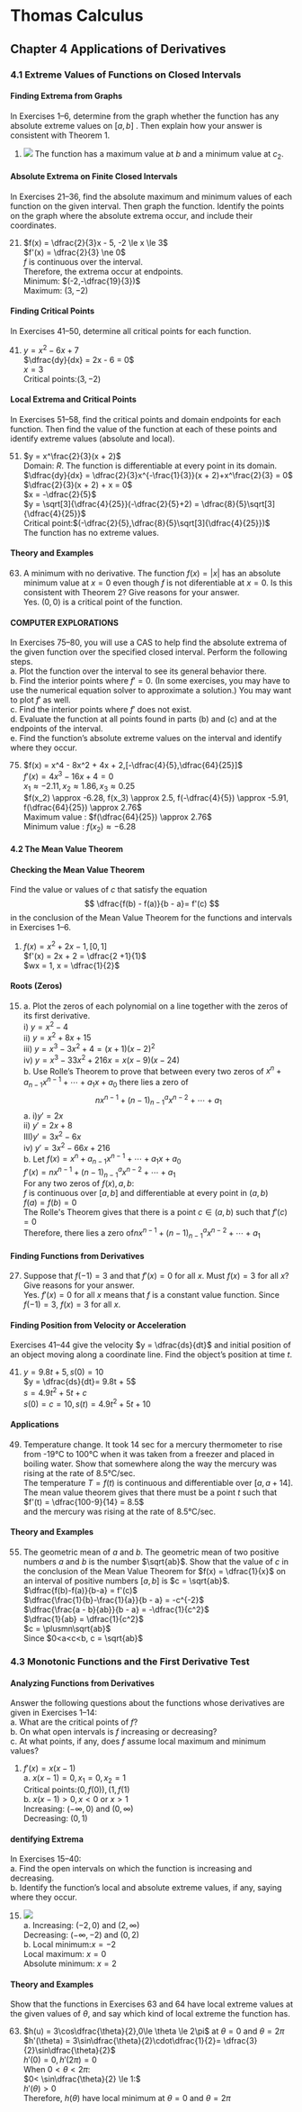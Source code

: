 # Thomas Calculus
## Chapter 4 Applications of Derivatives
### 4.1 Extreme Values of Functions on Closed Intervals
#### Finding Extrema from Graphs
In Exercises 1–6, determine from the graph whether the function has any absolute extreme values on $[a, b]$ . Then explain how your answer is consistent with Theorem 1.
1. ![](../images/Thomas%20Calculus/4-4.jpg)
   The function has a maximum value at $b$ and a minimum value at $c_2$.
#### Absolute Extrema on Finite Closed Intervals
In Exercises 21–36, find the absolute maximum and minimum values of each function on the given interval. Then graph the function. Identify the points on the graph where the absolute extrema occur, and include their coordinates.

21. $f(x) = \dfrac{2}{3}x - 5, -2 \le x \le 3$   
    $f'(x) = \dfrac{2}{3} \ne 0$  
    $f$ is continuous over the interval.   
    Therefore, the extrema occur at endpoints.    
    Minimum: $(-2,-\dfrac{19}{3})$  
    Maximum: $(3,-2)$ 
#### Finding Critical Points
In Exercises 41–50, determine all critical points for each function.

41. $y = x^2 - 6x + 7$  
    $\dfrac{dy}{dx} = 2x - 6 = 0$  
    $x = 3$  
    Critical points:$(3,-2)$
#### Local Extrema and Critical Points
In Exercises 51–58, find the critical points and domain endpoints for each function. Then find the value of the function at each of these points and identify extreme values (absolute and local).

51. $y = x^\frac{2}{3}(x + 2)$  
    Domain: $R$. The function is differentiable at every point in its domain.  
    $\dfrac{dy}{dx} = \dfrac{2}{3}x^{-\frac{1}{3}}(x + 2)+x^\frac{2}{3} = 0$  
    $\dfrac{2}{3}(x + 2) + x = 0$  
    $x = -\dfrac{2}{5}$   
    $y = \sqrt[3]{\dfrac{4}{25}}(-\dfrac{2}{5}+2) = \dfrac{8}{5}\sqrt[3]{\dfrac{4}{25}}$  
    Critical point:$(-\dfrac{2}{5},\dfrac{8}{5}\sqrt[3]{\dfrac{4}{25}})$   
    The function has no extreme values.  
#### Theory and Examples
63. A minimum with no derivative. The function $f(x) = |x|$ has an absolute minimum value at $x = 0$ even though $f$ is not diferentiable at $x = 0$. Is this consistent with Theorem 2? Give reasons for your answer.  
    Yes. $(0,0)$ is a critical point of the function. 
#### COMPUTER EXPLORATIONS
In Exercises 75–80, you will use a CAS to help find the absolute extrema of the given function over the specified closed interval.     Perform the following steps.  
a. Plot the function over the interval to see its general behavior there.  
b. Find the interior points where $f' = 0$. (In some exercises, you may have to use the numerical equation solver to approximate a solution.) You may want to plot $f'$ as well.  
c. Find the interior points where $f'$ does not exist.   
d. Evaluate the function at all points found in parts (b) and (c) and at the endpoints of the interval.   
e. Find the function’s absolute extreme values on the interval and identify where they occur.

75. $f(x) = x^4 - 8x^2 + 4x + 2,[-\dfrac{4}{5},\dfrac{64}{25}]$  
    $f'(x) = 4x^3 - 16x + 4 = 0$  
    $x_1 \approx -2.11,x_2 \approx 1.86, x_3 \approx 0.25$  
    $f(x_2) \approx -6.28, f(x_3) \approx 2.5, f(-\dfrac{4}{5}) \approx -5.91, f(\dfrac{64}{25}) \approx 2.76$  
    Maximum value : $f(\dfrac{64}{25}) \approx 2.76$  
    Minimum value : $f(x_2) \approx -6.28$  
#### 4.2 The Mean Value Theorem
#### Checking the Mean Value Theorem
Find the value or values of $c$ that satisfy the equation
$$
\dfrac{f(b) - f(a)}{b - a}= f'(c)
$$
in the conclusion of the Mean Value Theorem for the functions and intervals in Exercises 1–6.
1. $f(x) = x^2 + 2x - 1, [0, 1]$   
   $f'(x) = 2x + 2 = \dfrac{2 +1}{1}$  
   $wx = 1, x = \dfrac{1}{2}$
#### Roots (Zeros)
15. a. Plot the zeros of each polynomial on a line together with the zeros of its first derivative.  
 i) $y = x^2 - 4$  
 ii) $y = x^2 + 8x + 15$    
 iii) $y = x^3 - 3x^2 + 4 = (x + 1)(x - 2)^2$   
 iv) $y = x^3 - 33x^2 + 216x = x(x - 9)(x - 24)$    
b. Use Rolle’s Theorem to prove that between every two zeros of $x^n + a_{n-1}x^{n-1}+ \cdots + a_1x + a_0$ there lies a zero of
    $$
    nx^{n-1} + (n - 1)^a_{n-1}x^{n-2} + \cdots + a_1
    $$
    a. i)$y' = 2x$  
    ii) $y' = 2x + 8$  
    III)$y' = 3x^2- 6x$   
    iv) $y' = 3x^2 - 66x + 216$  
    b. Let $f(x) = x^n + a_{n-1}x^{n-1}+ \cdots + a_1x + a_0$   
    $f'(x) = nx^{n-1} + (n - 1)^a_{n-1}x^{n-2} + \cdots + a_1$  
    For any two zeros of $f(x), a, b$:  
    $f$ is continuous over $[a,b]$ and differentiable at every point in $(a,b)$   
    $f(a) = f(b) = 0$  
    The Rolle's Theorem gives that there is a point $c\in(a,b)$ such that $f'(c) = 0$  
    Therefore, there lies a zero of$nx^{n-1} + (n - 1)^a_{n-1}x^{n-2} + \cdots + a_1$
#### Finding Functions from Derivatives
27. Suppose that $f(-1) = 3$ and that $f'(x) = 0$ for all $x$. Must $f(x) = 3$ for all $x$? Give reasons for your answer.   
    Yes. $f'(x) = 0$ for all $x$ means that $f$ is a constant value function. Since $f(-1) = 3$, $f(x) = 3$ for all $x$.
#### Finding Position from Velocity or Acceleration
Exercises 41–44 give the velocity $y = \dfrac{ds}{dt}$ and initial position of an object moving along a coordinate line. Find the object’s position at time $t$.

41.  $y = 9.8t + 5, s(0) = 10$  
     $y = \dfrac{ds}{dt}= 9.8t + 5$  
     $s = 4.9t^2 + 5t + c$   
     $s(0) = c = 10, s(t) = 4.9t^2 + 5t + 10$   
#### Applications
49. Temperature change. It took 14 sec for a mercury thermometer to rise from -19°C to 100°C when it was taken from a freezer and placed in boiling water. Show that somewhere along the way the mercury was rising at the rate of 8.5°C/sec.     
    The temperature $T = f(t)$ is continuous and differentiable over $[a,a+14]$. The mean value theorem gives that there must be a point $t$ such that   
    $f'(t) = \dfrac{100-9}{14} =  8.5$  
    and the mercury was rising at the rate of 8.5°C/sec.
#### Theory and Examples
55. The geometric mean of $a$ and $b$. The geometric mean of two positive numbers $a$ and $b$ is the number $\sqrt{ab}$. Show that the value of $c$ in the conclusion of the Mean Value Theorem for $f(x) = \dfrac{1}{x}$ on an interval of positive numbers $[a, b]$ is $c = \sqrt{ab}$.  
    $\dfrac{f(b)-f(a)}{b-a} = f'(c)$  
    $\dfrac{\frac{1}{b}-\frac{1}{a}}{b - a} = -c^{-2}$    
    $\dfrac{\frac{a - b}{ab}}{b - a}  = -\dfrac{1}{c^2}$  
    $\dfrac{1}{ab} = \dfrac{1}{c^2}$  
    $c = \plusmn\sqrt{ab}$  
    Since $0<a<c<b, c = \sqrt{ab}$
### 4.3 Monotonic Functions and the First Derivative Test
#### Analyzing Functions from Derivatives
Answer the following questions about the functions whose derivatives are given in Exercises 1–14:  
a. What are the critical points of $f$?  
b. On what open intervals is $f$ increasing or decreasing?  
c. At what points, if any, does $f$ assume local maximum and minimum values?
1. $f'(x) = x(x - 1)$  
   a. $x(x-1) = 0, x_1 = 0, x_2 = 1$  
   Critical points:$(0,f(0)),(1,f(1)$  
   b. $x(x-1) > 0, x<0$ or $x > 1$   
   Increasing: $(-\infty,0)$ and $(0,\infty)$  
   Decreasing: $(0,1)$  
#### dentifying Extrema
In Exercises 15–40:  
a. Find the open intervals on which the function is increasing and decreasing.   
b. Identify the function’s local and absolute extreme values, if any, saying where they occur.

15. ![](../images/Thomas%20Calculus/4-5.jpg)  
    a. Increasing: $(-2,0)$ and $(2,\infty)$  
    Decreasing: $(-\infty,-2)$ and $(0,2)$   
    b. Local minimum:$x = -2$  
    Local maximum: $x = 0$  
    Absolute minimum: $x = 2$   
#### Theory and Examples
Show that the functions in Exercises 63 and 64 have local extreme values at the given values of $\theta$, and say which kind of local extreme the function has.

63. $h(u) = 3\cos\dfrac{\theta}{2},0\le \theta \le 2\pi$ at $\theta = 0$ and $\theta = 2\pi$  
    $h'(\theta) = 3\sin\dfrac{\theta}{2}\cdot\dfrac{1}{2}= \dfrac{3}{2}\sin\dfrac{\theta}{2}$  
    $h'(0) = 0, h'(2\pi) = 0$  
    When $0< \theta < 2\pi:$  
    $0< \sin\dfrac{\theta}{2} \le 1:$  
    $h'(\theta) > 0$  
    Therefore, $h(\theta)$ have local minimum at $\theta = 0$ and $\theta = 2\pi$